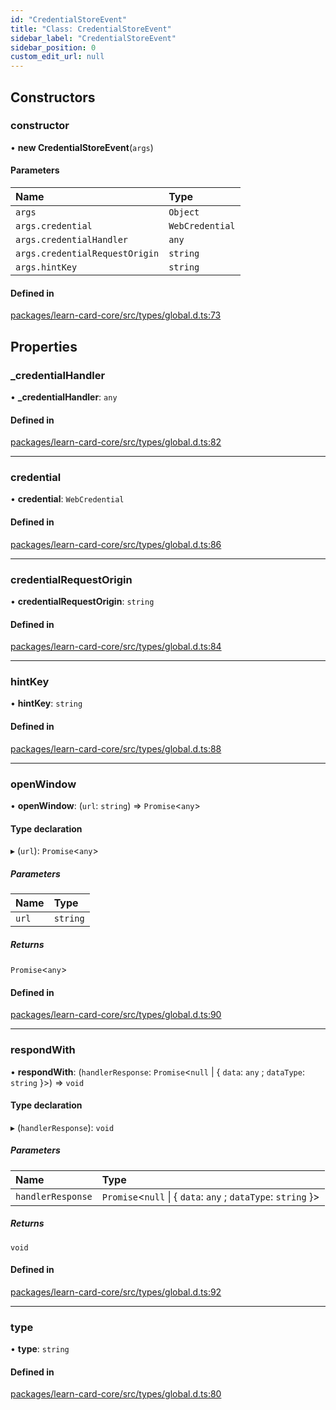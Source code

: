 ```yaml
---
id: "CredentialStoreEvent"
title: "Class: CredentialStoreEvent"
sidebar_label: "CredentialStoreEvent"
sidebar_position: 0
custom_edit_url: null
---
```


## Constructors

### constructor

• **new CredentialStoreEvent**(`args`)

#### Parameters

| Name | Type |
| :------ | :------ |
| `args` | `Object` |
| `args.credential` | `WebCredential` |
| `args.credentialHandler` | `any` |
| `args.credentialRequestOrigin` | `string` |
| `args.hintKey` | `string` |

#### Defined in

[packages/learn-card-core/src/types/global.d.ts:73](https://github.com/learningeconomy/LearnCard/blob/30b85c7f/packages/learn-card-core/src/types/global.d.ts#L73)

## Properties

### \_credentialHandler

• **\_credentialHandler**: `any`

#### Defined in

[packages/learn-card-core/src/types/global.d.ts:82](https://github.com/learningeconomy/LearnCard/blob/30b85c7f/packages/learn-card-core/src/types/global.d.ts#L82)

___

### credential

• **credential**: `WebCredential`

#### Defined in

[packages/learn-card-core/src/types/global.d.ts:86](https://github.com/learningeconomy/LearnCard/blob/30b85c7f/packages/learn-card-core/src/types/global.d.ts#L86)

___

### credentialRequestOrigin

• **credentialRequestOrigin**: `string`

#### Defined in

[packages/learn-card-core/src/types/global.d.ts:84](https://github.com/learningeconomy/LearnCard/blob/30b85c7f/packages/learn-card-core/src/types/global.d.ts#L84)

___

### hintKey

• **hintKey**: `string`

#### Defined in

[packages/learn-card-core/src/types/global.d.ts:88](https://github.com/learningeconomy/LearnCard/blob/30b85c7f/packages/learn-card-core/src/types/global.d.ts#L88)

___

### openWindow

• **openWindow**: (`url`: `string`) => `Promise`<`any`\>

#### Type declaration

▸ (`url`): `Promise`<`any`\>

##### Parameters

| Name | Type |
| :------ | :------ |
| `url` | `string` |

##### Returns

`Promise`<`any`\>

#### Defined in

[packages/learn-card-core/src/types/global.d.ts:90](https://github.com/learningeconomy/LearnCard/blob/30b85c7f/packages/learn-card-core/src/types/global.d.ts#L90)

___

### respondWith

• **respondWith**: (`handlerResponse`: `Promise`<``null`` \| { `data`: `any` ; `dataType`: `string`  }\>) => `void`

#### Type declaration

▸ (`handlerResponse`): `void`

##### Parameters

| Name | Type |
| :------ | :------ |
| `handlerResponse` | `Promise`<``null`` \| { `data`: `any` ; `dataType`: `string`  }\> |

##### Returns

`void`

#### Defined in

[packages/learn-card-core/src/types/global.d.ts:92](https://github.com/learningeconomy/LearnCard/blob/30b85c7f/packages/learn-card-core/src/types/global.d.ts#L92)

___

### type

• **type**: `string`

#### Defined in

[packages/learn-card-core/src/types/global.d.ts:80](https://github.com/learningeconomy/LearnCard/blob/30b85c7f/packages/learn-card-core/src/types/global.d.ts#L80)

